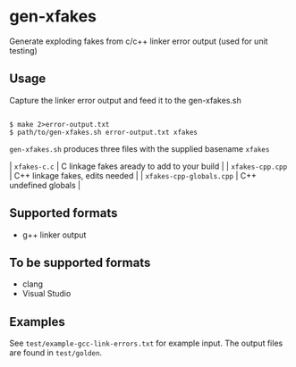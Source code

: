 # gen-xfakes

Generate exploding fakes from c/c++ linker error output (used for unit testing)

## Usage

Capture the linker error output and feed it to the gen-xfakes.sh

```

$ make 2>error-output.txt
$ path/to/gen-xfakes.sh error-output.txt xfakes

```

`gen-xfakes.sh` produces three files with the supplied basename `xfakes`

| `xfakes-c.c` 				| C linkage fakes aready to add to your build |
| `xfakes-cpp.cpp`			| C++ linkage fakes, edits needed |
| `xfakes-cpp-globals.cpp`	| C++ undefined globals |

 ## Supported formats

 * g++ linker output

 ## To be supported formats

 * clang
 * Visual Studio


 ## Examples

 See `test/example-gcc-link-errors.txt` for example input.  The output files
 are found in `test/golden`.
 
